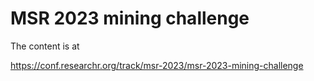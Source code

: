 # MSR 2023 mining challenge

The content is at


https://conf.researchr.org/track/msr-2023/msr-2023-mining-challenge
